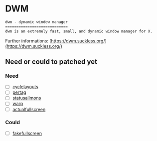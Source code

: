 # DWM

```txt
dwm - dynamic window manager
============================
dwm is an extremely fast, small, and dynamic window manager for X.

```
Further informations: [https://dwm.suckless.org/](https://dwm.suckless.org/)

## Need or could to patched yet

### Need

- [  ] [cyclelayouts](https://dwm.suckless.org/patches/cyclelayouts/)
- [  ] [pertag](https://dwm.suckless.org/patches/pertag/)
- [  ] [statusallmons](https://dwm.suckless.org/patches/statusallmons/)
- [  ] [warp](https://dwm.suckless.org/patches/warp/)
- [  ] [actualfullscreen](https://dwm.suckless.org/patches/actualfullscreen/)

### Could
- [  ] [fakefullscreen](https://dwm.suckless.org/patches/fakefullscreen/)

